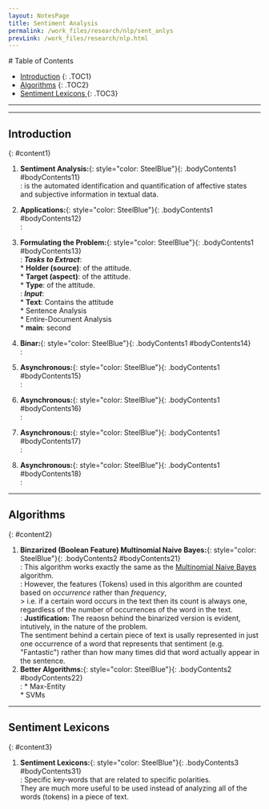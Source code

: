 ```yaml
---
layout: NotesPage
title: Sentiment Analysis
permalink: /work_files/research/nlp/sent_anlys
prevLink: /work_files/research/nlp.html
---
```


<div markdown="1" class = "TOC">
# Table of Contents

  * [Introduction](#content1)
  {: .TOC1}
  * [Algorithms](#content2)
  {: .TOC2}
  * [Sentiment Lexicons ](#content3)
  {: .TOC3}
</div>

***
***

## Introduction
{: #content1}

1. **Sentiment Analysis:**{: style="color: SteelBlue"}{: .bodyContents1 #bodyContents11}  
    :   is the automated identification and quantification of affective states and subjective information in textual data.

2. **Applications:**{: style="color: SteelBlue"}{: .bodyContents1 #bodyContents12}  
    :   

3. **Formulating the Problem:**{: style="color: SteelBlue"}{: .bodyContents1 #bodyContents13}  
    :   *__Tasks to Extract__*:  
        * __Holder (source)__: of the attitude.  
        * __Target (aspect)__: of the attitude.  
        * __Type__: of the attitude.  
    :   __*Input*__:  
        * __Text__: Contains the attitude  
            * Sentence Analysis  
            * Entire-Document Analysis  
        * __main__: second   

4. **Binar:**{: style="color: SteelBlue"}{: .bodyContents1 #bodyContents14}  
    :   

5. **Asynchronous:**{: style="color: SteelBlue"}{: .bodyContents1 #bodyContents15}  
    :   

6. **Asynchronous:**{: style="color: SteelBlue"}{: .bodyContents1 #bodyContents16}  
    :   

7. **Asynchronous:**{: style="color: SteelBlue"}{: .bodyContents1 #bodyContents17}  
    :   

8. **Asynchronous:**{: style="color: SteelBlue"}{: .bodyContents1 #bodyContents18}  
    :   

***

## Algorithms
{: #content2}

1. **Binzarized (Boolean Feature) Multinomial Naive Bayes:**{: style="color: SteelBlue"}{: .bodyContents2 #bodyContents21}  
    :   This algorithm works exactly the same as the [Multinomial Naive Bayes](http://ahmedbadary.ml/work_files/research/nlp/txt_clss#content2) algorithm.  
    :   However, the features (Tokens) used in this algorithm are counted based on _occurrence_ rather than _frequency_,  
        > i.e. if a certain word occurs in the text then its count is always one, regardless of the number of occurrences of the word in the text.  
    :   __Justification:__ The reaosn behind the binarized version is evident, intutively, in the nature of the problem.  
        The sentiment behind a certain piece of text is usally represented in just one occurrence of a word that represents that sentiment (e.g. "Fantastic") rather than how many times did that word actually appear in the sentence.  
2. **Better Algorithms:**{: style="color: SteelBlue"}{: .bodyContents2 #bodyContents22}  
    :   * Max-Entity  
        * SVMs


***

## Sentiment Lexicons
{: #content3}

1. **Sentiment Lexicons:**{: style="color: SteelBlue"}{: .bodyContents3 #bodyContents31}  
    :   Specific key-words that are related to specific polarities.  
        They are much more useful to be used instead of analyzing all of the words (tokens) in a piece of text. 
